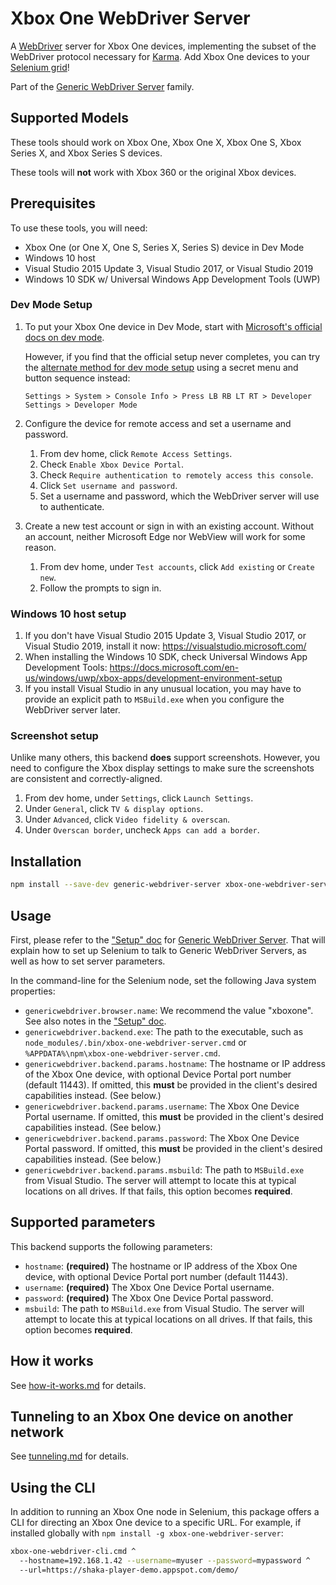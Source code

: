 # Xbox One WebDriver Server

A [WebDriver][] server for Xbox One devices, implementing the subset of the
WebDriver protocol necessary for [Karma][].  Add Xbox One devices to your
[Selenium grid][]!

Part of the [Generic WebDriver Server][] family.


## Supported Models

These tools should work on Xbox One, Xbox One X, Xbox One S, Xbox Series X, and
Xbox Series S devices.

These tools will **not** work with Xbox 360 or the original Xbox devices.


## Prerequisites

To use these tools, you will need:
 - Xbox One (or One X, One S, Series X, Series S) device in Dev Mode
 - Windows 10 host
 - Visual Studio 2015 Update 3, Visual Studio 2017, or Visual Studio 2019
 - Windows 10 SDK w/ Universal Windows App Development Tools (UWP)


### Dev Mode Setup

1. To put your Xbox One device in Dev Mode, start with
   [Microsoft's official docs on dev mode][].

   However, if you find that the official setup never completes, you can try
   the [alternate method for dev mode setup][] using a secret menu and button
   sequence instead:

   `Settings > System > Console Info > Press LB RB LT RT > Developer Settings >
   Developer Mode`

2. Configure the device for remote access and set a username and password.

   1. From dev home, click `Remote Access Settings`.
   2. Check `Enable Xbox Device Portal`.
   3. Check `Require authentication to remotely access this console`.
   4. Click `Set username and password`.
   5. Set a username and password, which the WebDriver server will use to
      authenticate.

3. Create a new test account or sign in with an existing account.  Without an
   account, neither Microsoft Edge nor WebView will work for some reason.

   1. From dev home, under `Test accounts`, click `Add existing` or
      `Create new`.
   2. Follow the prompts to sign in.

[Microsoft's official docs on dev mode]: https://docs.microsoft.com/en-us/windows/uwp/xbox-apps/devkit-activation
[alternate method for dev mode setup]: https://docs.microsoft.com/en-us/answers/questions/81169/almost-there-trying-activate-dev-console.html


### Windows 10 host setup

1. If you don't have Visual Studio 2015 Update 3, Visual Studio 2017, or Visual
   Studio 2019, install it now: https://visualstudio.microsoft.com/
2. When installing the Windows 10 SDK, check Universal Windows App Development
   Tools: https://docs.microsoft.com/en-us/windows/uwp/xbox-apps/development-environment-setup
3. If you install Visual Studio in any unusual location, you may have to
   provide an explicit path to `MSBuild.exe` when you configure the WebDriver
   server later.


### Screenshot setup

Unlike many others, this backend **does** support screenshots.  However, you
need to configure the Xbox display settings to make sure the screenshots are
consistent and correctly-aligned.

1. From dev home, under `Settings`, click `Launch Settings`.
2. Under `General`, click `TV & display options`.
3. Under `Advanced`, click `Video fidelity & overscan`.
4. Under `Overscan border`, uncheck `Apps can add a border`.


## Installation

```sh
npm install --save-dev generic-webdriver-server xbox-one-webdriver-server
```


## Usage

First, please refer to the ["Setup" doc][] for [Generic WebDriver Server][].
That will explain how to set up Selenium to talk to Generic WebDriver Servers,
as well as how to set server parameters.

In the command-line for the Selenium node, set the following Java system
properties:

 - `genericwebdriver.browser.name`: We recommend the value "xboxone".  See also
   notes in the ["Setup" doc][].
 - `genericwebdriver.backend.exe`: The path to the executable, such as
   `node_modules/.bin/xbox-one-webdriver-server.cmd` or
   `%APPDATA%\npm\xbox-one-webdriver-server.cmd`.
 - `genericwebdriver.backend.params.hostname`: The hostname or IP address of the
   Xbox One device, with optional Device Portal port number (default 11443).  If
   omitted, this **must** be provided in the client's desired capabilities
   instead.  (See below.)
 - `genericwebdriver.backend.params.username`: The Xbox One Device Portal
   username.  If omitted, this **must** be provided in the client's desired
   capabilities instead.  (See below.)
 - `genericwebdriver.backend.params.password`: The Xbox One Device Portal
   password.  If omitted, this **must** be provided in the client's desired
   capabilities instead.  (See below.)
 - `genericwebdriver.backend.params.msbuild`: The path to `MSBuild.exe` from
   Visual Studio.  The server will attempt to locate this at typical locations
   on all drives.  If that fails, this option becomes **required**.


## Supported parameters

This backend supports the following parameters:

 - `hostname`: **(required)** The hostname or IP address of the Xbox One device,
   with optional Device Portal port number (default 11443).
 - `username`: **(required)** The Xbox One Device Portal username.
 - `password`: **(required)** The Xbox One Device Portal password.
 - `msbuild`: The path to `MSBuild.exe` from Visual Studio.  The server will
   attempt to locate this at typical locations on all drives.  If that fails,
   this option becomes **required**.


## How it works

See [how-it-works.md](https://github.com/google/generic-webdriver-server/blob/main/backends/xbox-one/how-it-works.md)
for details.


## Tunneling to an Xbox One device on another network

See [tunneling.md](https://github.com/google/generic-webdriver-server/blob/main/backends/xbox-one/tunneling.md)
for details.


## Using the CLI

In addition to running an Xbox One node in Selenium, this package offers a CLI
for directing an Xbox One device to a specific URL.  For example, if installed
globally with `npm install -g xbox-one-webdriver-server`:

```sh
xbox-one-webdriver-cli.cmd ^
  --hostname=192.168.1.42 --username=myuser --password=mypassword ^
  --url=https://shaka-player-demo.appspot.com/demo/
```


[Generic WebDriver Server]: https://github.com/google/generic-webdriver-server
[Karma]: https://karma-runner.github.io/
[Selenium grid]: https://www.selenium.dev/documentation/en/grid/
["Setup" doc]: https://github.com/google/generic-webdriver-server/blob/main/setup.md
[WebDriver]: https://www.w3.org/TR/webdriver2/
